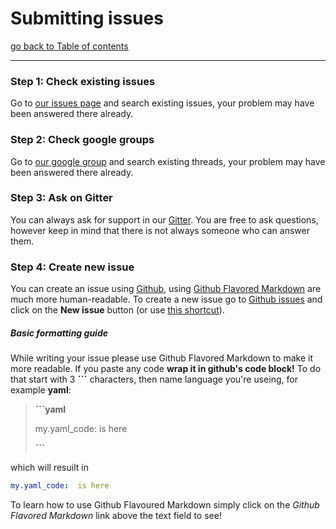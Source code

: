 # Submitting issues

[go back to Table of contents][back-to-index]

-----

### Step 1: Check existing issues

Go to [our issues page][docs-issues] and search existing issues, your problem may have been answered there already.


### Step 2: Check google groups

Go to [our google group][docs-google] and search existing threads, your problem may have been answered there already.


### Step 3: Ask on Gitter

You can always ask for support in our [Gitter][docs-gitter]. You are free to ask questions, however keep in mind that 
there is not always someone who can answer them.


### Step 4: Create new issue

You can create an issue using [Github][docs-issues], using [Github Flavored Markdown][docs-markdown] are much more 
human-readable. To create a new issue go to [Github issues][docs-issues] and click on the **New issue** button 
(or use [this shortcut][docs-new-issue]).


##### Basic formatting guide

While writing your issue please use Github Flavored Markdown to make it more readable. If you paste any code **wrap it 
in github's code block!** To do that start with 3 **```** characters, then name language you're useing, for example 
**yaml**:

> **```yaml**
> 
> my.yaml_code:  is here
> 
> **```**

which will resuilt in
```yaml
my.yaml_code:  is here
```

To learn how to use Github Flavoured Markdown simply click on the *Github Flavored Markdown* link above the text field 
to see!

[back-to-index]: ../documentation.md
[docs-gitter]: https://gitter.im/symfony2admingenerator/GeneratorBundle
[docs-google]: http://groups.google.com/group/symfony2admingenerator/topics
[docs-issues]: https://github.com/symfony2admingenerator/AdmingeneratorGeneratorBundle/issues
[docs-markdown]: http://github.github.com/github-flavored-markdown
[docs-new-issue]: https://github.com/symfony2admingenerator/AdmingeneratorGeneratorBundle/issues/new
